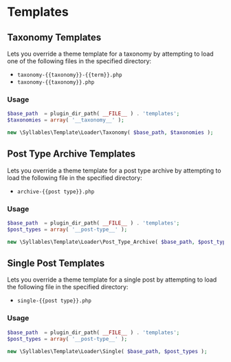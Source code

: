# Templates

## Taxonomy Templates

Lets you override a theme template for a taxonomy by attempting to load one of the following files in the specified directory:

* `taxonomy-{{taxonomy}}-{{term}}.php`
* `taxonomy-{{taxonomy}}.php`

### Usage

```php
$base_path  = plugin_dir_path( __FILE__ ) . 'templates';
$taxonomies = array( '__taxonomy__' );

new \Syllables\Template\Loader\Taxonomy( $base_path, $taxonomies );
```

## Post Type Archive Templates

Lets you override a theme template for a post type archive by attempting to load the following file in the specified directory:

* `archive-{{post type}}.php`

### Usage

```php
$base_path  = plugin_dir_path( __FILE__ ) . 'templates';
$post_types = array( '__post-type__' );

new \Syllables\Template\Loader\Post_Type_Archive( $base_path, $post_types );
```

## Single Post Templates

Lets you override a theme template for a single post by attempting to load the following file in the specified directory:

* `single-{{post type}}.php`

### Usage

```php
$base_path  = plugin_dir_path( __FILE__ ) . 'templates';
$post_types = array( '__post-type__' );

new \Syllables\Template\Loader\Single( $base_path, $post_types );
```
